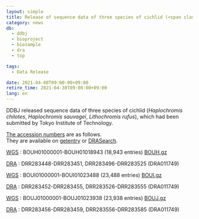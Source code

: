 ```yaml
---
layout: simple
title: Release of sequence data of three species of cichlid (<span class="italic">Haplochromis chilotes</span>, <span class="italic">Haplochromis sauvagei</span>, <span class="italic">Lithochromis rufus</span>)
category: news
db:
  - ddbj
  - bioproject
  - biosample
  - dra
  - top

tags:
  - Data Release

date: 2021-04-08T09:00:00+09:00
retire_time: 2021-04-30T09:00:00+09:00
lang: en
---
```


DDBJ released sequence data of three species of cichlid (*Haplochromis chilotes*, *Haplochromis sauvagei*, *Lithochromis rufus*), which had been submitted by Tokyo Institute of Technology.

[The accession numbers](/documents/accessions-e.html) are as follows.     
They are available on [getentry](http://getentry.ddbj.nig.ac.jp/top-e.html) or [DRASearch](http://ddbj.nig.ac.jp/DRASearch/).

[WGS](/ddbj/wgs.html)
: BOUH01000001-BOUH01018943 (18,943 entries) [BOUH.gz](https://ddbj.nig.ac.jp/public/ddbj_database/wgs/BO/BOUH.gz)

[DRA](/dra/index.html)
: DRR283448-DRR283451, DRR283496-DRR283525 (DRA011749)

[WGS](/ddbj/wgs.html)
: BOUI01000001-BOUI01023488 (23,488 entries) [BOUI.gz](https://ddbj.nig.ac.jp/public/ddbj_database/wgs/BO/BOUI.gz)

[DRA](/dra/index.html)
: DRR283452-DRR283455, DRR283526-DRR283555 (DRA011749)

[WGS](/ddbj/wgs.html)
: BOUJ01000001-BOUJ01023938 (23,938 entries) [BOUJ.gz](https://ddbj.nig.ac.jp/public/ddbj_database/wgs/BO/BOUJ.gz)

[DRA](/dra/index.html)
: DRR283456-DRR283459, DRR283556-DRR283585 (DRA011749)

